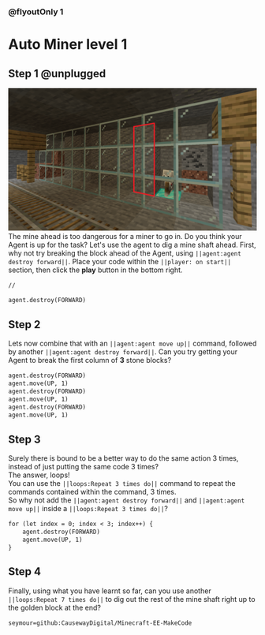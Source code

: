 ### @flyoutOnly 1


# Auto Miner level 1


## Step 1 @unplugged

![Side task](https://raw.githubusercontent.com/CausewayDigital/Minecraft-EE-MakeCode/main/tutorials/seymour-island/images/seymour_task_2.png)
The mine ahead is too dangerous for a miner to go in. Do you think your Agent is up for the task?
Let's use the agent to dig a mine shaft ahead. First, why not try breaking
the block ahead of the Agent, using ``||agent:agent destroy forward||``.
Place your code within the ``||player: on start||`` section, then click the **play** button in the bottom right.

```template
//
```

```blocks
agent.destroy(FORWARD)
```

## Step 2
Lets now combine that with an ``||agent:agent move up||`` command, followed by another
``||agent:agent destroy forward||``.
Can you try getting your Agent to break the first column of **3** stone blocks?

```blocks
agent.destroy(FORWARD)
agent.move(UP, 1)
agent.destroy(FORWARD)
agent.move(UP, 1)
agent.destroy(FORWARD)
agent.move(UP, 1)
```


## Step 3
Surely there is bound to be a better way to do the same action 3 times, instead of just
putting the same code 3 times?   
The answer, loops!   
You can use the ``||loops:Repeat 3 times do||`` command to repeat the commands contained
within the command, 3 times.  
So why not add the ``||agent:agent destroy forward||`` and ``||agent:agent move up||``
inside a ``||loops:Repeat 3 times do||``?

```blocks
for (let index = 0; index < 3; index++) {
    agent.destroy(FORWARD)
    agent.move(UP, 1)
}

```


## Step 4
Finally, using what you have learnt so far, can you use another ``||loops:Repeat 7 times do||``  to dig out the rest of the mine shaft right up to
the golden block at the end?


```package
seymour=github:CausewayDigital/Minecraft-EE-MakeCode
```
